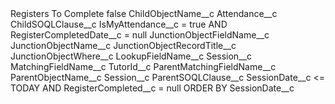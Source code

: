 <?xml version="1.0" encoding="UTF-8"?>
<CustomMetadata xmlns="http://soap.sforce.com/2006/04/metadata" xmlns:xsi="http://www.w3.org/2001/XMLSchema-instance" xmlns:xsd="http://www.w3.org/2001/XMLSchema">
    <label>Registers To Complete</label>
    <protected>false</protected>
    <values>
        <field>ChildObjectName__c</field>
        <value xsi:type="xsd:string">Attendance__c</value>
    </values>
    <values>
        <field>ChildSOQLClause__c</field>
        <value xsi:type="xsd:string">IsMyAttendance__c = true AND RegisterCompletedDate__c = null</value>
    </values>
    <values>
        <field>JunctionObjectFieldName__c</field>
        <value xsi:nil="true"/>
    </values>
    <values>
        <field>JunctionObjectName__c</field>
        <value xsi:nil="true"/>
    </values>
    <values>
        <field>JunctionObjectRecordTitle__c</field>
        <value xsi:nil="true"/>
    </values>
    <values>
        <field>JunctionObjectWhere__c</field>
        <value xsi:nil="true"/>
    </values>
    <values>
        <field>LookupFieldName__c</field>
        <value xsi:type="xsd:string">Session__c</value>
    </values>
    <values>
        <field>MatchingFieldName__c</field>
        <value xsi:type="xsd:string">TutorId__c</value>
    </values>
    <values>
        <field>ParentMatchingFieldName__c</field>
        <value xsi:nil="true"/>
    </values>
    <values>
        <field>ParentObjectName__c</field>
        <value xsi:type="xsd:string">Session__c</value>
    </values>
    <values>
        <field>ParentSOQLClause__c</field>
        <value xsi:type="xsd:string">SessionDate__c &lt;= TODAY AND RegisterCompleted__c = null ORDER BY SessionDate__c</value>
    </values>
</CustomMetadata>

